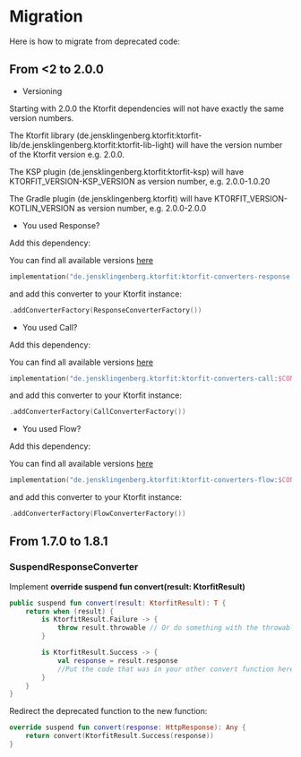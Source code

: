 # Migration
Here is how to migrate from deprecated code:

## From <2 to 2.0.0

* Versioning

Starting with 2.0.0 the Ktorfit dependencies will not have exactly the same version numbers.

The Ktorfit library (de.jensklingenberg.ktorfit:ktorfit-lib/de.jensklingenberg.ktorfit:ktorfit-lib-light) will have the version number of the Ktorfit version e.g. 2.0.0.

The KSP plugin (de.jensklingenberg.ktorfit:ktorfit-ksp) will have KTORFIT_VERSION-KSP_VERSION as version number, e.g. 2.0.0-1.0.20

The Gradle plugin (de.jensklingenberg.ktorfit) will have KTORFIT_VERSION-KOTLIN_VERSION as version number, e.g. 2.0.0-2.0.0

* You used Response?

Add this dependency:

You can find all available versions [here](https://repo.maven.apache.org/maven2/de/jensklingenberg/ktorfit/ktorfit-converters-response/)

```kotlin
implementation("de.jensklingenberg.ktorfit:ktorfit-converters-response:$CONVERTER_VERSION")
```

and add this converter to your Ktorfit instance:
```kotlin
.addConverterFactory(ResponseConverterFactory())
```

* You used Call?

Add this dependency:

You can find all available versions [here](https://repo.maven.apache.org/maven2/de/jensklingenberg/ktorfit/ktorfit-converters-call/)

```kotlin
implementation("de.jensklingenberg.ktorfit:ktorfit-converters-call:$CONVERTER_VERSION")
```

and add this converter to your Ktorfit instance:
```kotlin
.addConverterFactory(CallConverterFactory())
```

* You used Flow?

Add this dependency:

You can find all available versions [here](https://repo.maven.apache.org/maven2/de/jensklingenberg/ktorfit/ktorfit-converters-flow/)

```kotlin
implementation("de.jensklingenberg.ktorfit:ktorfit-converters-flow:$CONVERTER_VERSION")
```

and add this converter to your Ktorfit instance:
```kotlin
.addConverterFactory(FlowConverterFactory())
```

## From 1.7.0 to 1.8.1

### SuspendResponseConverter
Implement **override suspend fun convert(result: KtorfitResult)**

```kotlin
public suspend fun convert(result: KtorfitResult): T {
    return when (result) {
        is KtorfitResult.Failure -> {
            throw result.throwable // Or do something with the throwable
        }

        is KtorfitResult.Success -> {
            val response = result.response
            //Put the code that was in your other convert function here
        }
    }
}
```

Redirect the deprecated function to the new function:

```kotlin
override suspend fun convert(response: HttpResponse): Any {
    return convert(KtorfitResult.Success(response))
}
```